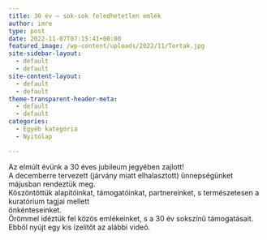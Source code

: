 ```yaml
---
title: 30 év – sok-sok feledhetetlen emlék
author: imre
type: post
date: 2022-11-07T07:15:41+00:00
featured_image: /wp-content/uploads/2022/11/Tortak.jpg
site-sidebar-layout:
  - default
  - default
site-content-layout:
  - default
  - default
theme-transparent-header-meta:
  - default
  - default
categories:
  - Egyéb kategória
  - Nyitólap

---
```

Az elmúlt évünk a 30 éves jubileum jegyében zajlott!  
A decemberre tervezett (járvány miatt elhalasztott) ünnepségünket májusban rendeztük meg.  
Köszöntöttük alapítóinkat, támogatóinkat, partnereinket, s természetesen a kuratórium tagjai mellett  
önkénteseinket.  
Örömmel idéztük fel közös emlékeinket, s a 30 év sokszínű támogatásait.  
Ebből nyújt egy kis ízelítőt az alábbi videó.<figure class="wp-block-embed is-type-video is-provider-youtube wp-block-embed-youtube wp-embed-aspect-16-9 wp-has-aspect-ratio">

<div class="wp-block-embed__wrapper">
</div></figure>